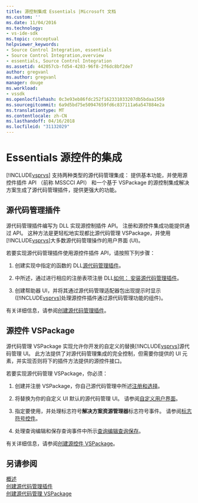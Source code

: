 ```yaml
---
title: 源控制集成 Essentials |Microsoft 文档
ms.custom: ''
ms.date: 11/04/2016
ms.technology:
- vs-ide-sdk
ms.topic: conceptual
helpviewer_keywords:
- Source Control Integration, essentials
- Source Control Integration,overview
- essentials, Source Control Integration
ms.assetid: 442057cb-fd54-4283-96f8-2f6dc8bf2de7
author: gregvanl
ms.author: gregvanl
manager: douge
ms.workload:
- vssdk
ms.openlocfilehash: 0c3e93eb86fdc252f162331033207db5bdaa1569
ms.sourcegitcommit: 6a9d5bd75e50947659fd6c837111a6a547884e2a
ms.translationtype: MT
ms.contentlocale: zh-CN
ms.lasthandoff: 04/16/2018
ms.locfileid: "31132029"
---
```

# <a name="source-control-integration-essentials"></a>Essentials 源控件的集成
[!INCLUDE[vsprvs](../../code-quality/includes/vsprvs_md.md)] 支持两种类型的源代码管理集成： 提供基本功能，并使用源控件插件 API （前称 MSSCCI API） 和一个基于 VSPackage 的源控制集成解决方案生成了源代码管理插件，提供更强大的功能。  
  
## <a name="source-control-plug-in"></a>源代码管理插件  
 源代码管理插件编写为 DLL 实现源控制插件 API。 注册和源控件集成功能提供通过 API。 这种方法是更轻松地实现都比源代码管理 VSPackage，并使用[!INCLUDE[vsprvs](../../code-quality/includes/vsprvs_md.md)]大多数源代码管理操作的用户界面 (UI)。  
  
 若要实现源代码管理插件使用源控件插件 API，请按照下列步骤：  
  
1.  创建实现中指定的函数的 DLL[源代码管理插件](../../extensibility/source-control-plug-ins.md)。  
  
2.  中所述，通过进行相应的注册表项注册 DLL[如何： 安装源代码管理插件](../../extensibility/internals/how-to-install-a-source-control-plug-in.md)。  
  
3.  创建帮助器 UI，并将其通过源代码管理适配器包出现提示时显示 ([!INCLUDE[vsprvs](../../code-quality/includes/vsprvs_md.md)]处理源控件插件通过源代码管理功能的组件)。  
  
 有关详细信息，请参阅[创建源代码管理插件](../../extensibility/internals/creating-a-source-control-plug-in.md)。  
  
## <a name="source-control-vspackage"></a>源控件 VSPackage  
 源代码管理 VSPackage 实现允许你开发的自定义的替换[!INCLUDE[vsprvs](../../code-quality/includes/vsprvs_md.md)]源代码管理 UI。 此方法提供了对源代码管理集成的完全控制，但需要你提供的 UI 元素，并实现否则将下的插件方法提供的源控件接口。  
  
 若要实现源代码管理 VSPackage，你必须：  
  
1.  创建并注册 VSPackage，你自己源代码管理中所述[注册和选择](../../extensibility/internals/registration-and-selection-source-control-vspackage.md)。  
  
2.  将替换为你的自定义 UI 默认的源代码管理 UI。 请参阅[自定义用户界面](../../extensibility/internals/custom-user-interface-source-control-vspackage.md)。  
  
3.  指定要使用，并处理标志符号**解决方案资源管理器**标志符号事件。 请参阅[标志符号控件](../../extensibility/internals/glyph-control-source-control-vspackage.md)。  
  
4.  处理查询编辑和保存查询事件中所示[查询编辑查询保存](../../extensibility/internals/query-edit-query-save-source-control-vspackage.md)。  
  
 有关详细信息，请参阅[创建源控件 VSPackage](../../extensibility/internals/creating-a-source-control-vspackage.md)。  
  
## <a name="see-also"></a>另请参阅  
 [概述](../../extensibility/internals/source-control-integration-overview.md)   
 [创建源代码管理插件](../../extensibility/internals/creating-a-source-control-plug-in.md)   
 [创建源代码管理 VSPackage](../../extensibility/internals/creating-a-source-control-vspackage.md)